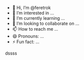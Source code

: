 - 👋 Hi, I’m @feretrok
- 👀 I’m interested in ...
- 🌱 I’m currently learning ...
- 💞️ I’m looking to collaborate on ...
- 📫 How to reach me ...
- 😄 Pronouns: ...
- ⚡ Fun fact: ...

<!---2
feretrok/feretrok is a ✨ special ✨ repository because its `README.md` (this file) appears on your GitHub profile.
You can click the Preview link to take a look at your changes.
--->
dssss
